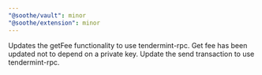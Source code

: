 ```yaml
---
"@soothe/vault": minor
"@soothe/extension": minor
---
```


Updates the getFee functionality to use tendermint-rpc. Get fee has been updated not to depend on a private key. Update the send transaction to use tendermint-rpc.
